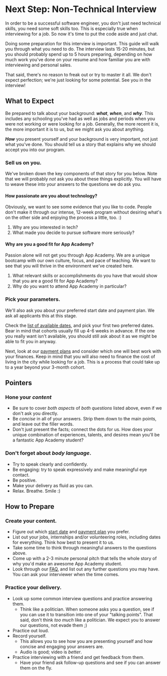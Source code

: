 # Next Step: Non-Technical Interview

In order to be a successful software engineer, you don't just need technical skills, you need some soft skills too. This is especially true when interviewing for a job. So now it's time to put the code aside and just chat.

Doing some preparation for this interview is important. This guide will walk you through what you need to do. The interview lasts 15-20 minutes, but you should probably spend up to 5 hours preparing, depending on how much work you've done on your resume and how familiar you are with interviewing and personal sales.

That said, there's no reason to freak out or try to master it all. We don't expect perfection; we're just looking for some potential. See you in the interview!

## What to Expect

Be prepared to talk about your background: **_what_**, **_when_**, and **_why_**. This includes any schooling you've had as well as jobs and periods when you were not working or were looking for a job. Generally, the more recent it is, the more important it is to us, but we might ask you about anything.

**_How_** you present yourself and your background is very important, not just what you've done. You should tell us a story that explains why we should accept you into our program.

### Sell us on you.

We've broken down the key components of that story for you below. Note that we will probably _not_ ask you about these things explicitly. You will have to weave these into your answers to the questions we do ask you.

#### How passionate are you about technology?

Obviously, we want to see some evidence that you like to code. People don't make it through our intense, 12-week program without desiring what's on the other side and enjoying the process a little, too. :)

1. Why are you interested in tech?
2. What made you decide to pursue software more seriously?

#### Why are you a good fit for App Academy?

Passion alone will not get you through App Academy. We are a unique bootcamp with our own culture, focus, and pace of teaching. We want to see that you will thrive in the environment we've created here.

1. What relevant skills or accomplishments do you have that would show that you are a good fit for App Academy?
2. Why do you want to attend App Academy in particular?

### Pick your parameters.

We'll also ask you about your preferred start date and payment plan. We ask all applicants this at this stage.

Check the [list of available dates][course-dates], and pick your first two preferred dates. Bear in mind that cohorts usually fill up 4-6 weeks in advance. If the one you really want isn't available, you should still ask about it as we might be able to fit you in anyway.

Next, look at our [payment plans][payment-plans] and consider which one will best work with your finances. Keep in mind that you will also need to finance the cost of living in the city while looking for a job. This is a process that could take up to a year beyond your 3-month cohort.


## Pointers

### Hone your _content_

- Be sure to cover _both aspects_ of _both questions_ listed above, even if we don't ask you directly.
- Be _concise_ in all of your answers. Strip them down to the main points, and leave out the filler words.
- Don't just present the facts; connect the dots for us. How does your unique combination of experiences, talents, and desires mean you'll be a fantastic App Academy student?

### Don't forget about _body language_.

- Try to speak clearly and confidently.
- Be engaging: try to speak expressively and make meaningful eye contact.
- Be positive.
- Make your delivery as fluid as you can.
- Relax. Breathe. Smile :)

## How to Prepare

### Create your content.

- Figure out which [start date][course-dates] and [payment plan][payment-plans] you prefer.
- List out your jobs, internships and/or volunteering roles, including dates for everything. Think how best to present it to us.
- Take some time to think through meaningful answers to the questions above.
- Come up with a 2-3 minute personal pitch that tells the whole story of why you'd make an awesome App Academy student.
- Look through our [FAQ][faq], and list out any further questions you may have. You can ask your interviewer when the time comes.

### Practice your delivery.

- Look up some common interview questions and practice answering them.
  - Think like a politician. When someone asks you a question, see if you can use it to transition into one of your "talking points". That said, don't think _too much_ like a politician. We expect you to answer our questions, not evade them ;)
- Practice out loud.
- Record yourself.
  - This allows you to see how you are presenting yourself and how concise and engaging your answers are.
  - Audio is good; video is _better_.
- Practice interviewing with a friend and get feedback from them.
  - Have your friend ask follow-up questions and see if you can answer them on the fly.

[faq]: https://appacademy.zendesk.com/hc/en-us/categories/202737947-Full-Time-Immersive
[course-dates]: https://www.appacademy.io/immersive/dates
[payment-plans]: http://discover.appacademy.io/acton/attachment/25551/f-004e/1/-/-/-/-/App%20Academy%20Payment%20Plans.pdf
